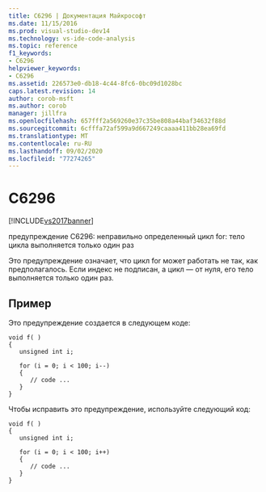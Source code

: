 ```yaml
---
title: C6296 | Документация Майкрософт
ms.date: 11/15/2016
ms.prod: visual-studio-dev14
ms.technology: vs-ide-code-analysis
ms.topic: reference
f1_keywords:
- C6296
helpviewer_keywords:
- C6296
ms.assetid: 226573e0-db18-4c44-8fc6-0bc09d1028bc
caps.latest.revision: 14
author: corob-msft
ms.author: corob
manager: jillfra
ms.openlocfilehash: 657fff2a569260e37c35be808a44baf34632f88d
ms.sourcegitcommit: 6cfffa72af599a9d667249caaaa411bb28ea69fd
ms.translationtype: MT
ms.contentlocale: ru-RU
ms.lasthandoff: 09/02/2020
ms.locfileid: "77274265"
---
```

# <a name="c6296"></a>C6296
[!INCLUDE[vs2017banner](../includes/vs2017banner.md)]

предупреждение C6296: неправильно определенный цикл for: тело цикла выполняется только один раз  
  
 Это предупреждение означает, что цикл for может работать не так, как предполагалось. Если индекс не подписан, а цикл — от нуля, его тело выполняется только один раз.  
  
## <a name="example"></a>Пример  
 Это предупреждение создается в следующем коде:  
  
```  
void f( )  
{  
   unsigned int i;  
  
   for (i = 0; i < 100; i--)  
   {  
      // code ...  
   }  
}  
```  
  
 Чтобы исправить это предупреждение, используйте следующий код:  
  
```  
void f( )  
{  
   unsigned int i;  
  
   for (i = 0; i < 100; i++)  
   {  
      // code ...  
   }  
}  
```
